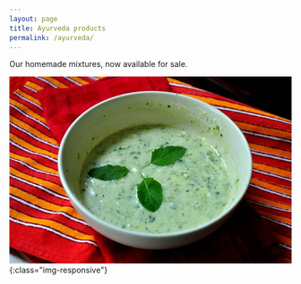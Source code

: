 ```yaml
---
layout: page
title: Ayurveda products
permalink: /ayurveda/
---
```


Our homemade mixtures, now available for sale.

![minty-product](/assets/mint.jpg){:class="img-responsive"}
